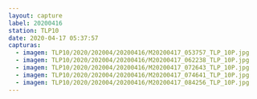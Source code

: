 ```yaml
---
layout: capture
label: 20200416
station: TLP10
date: 2020-04-17 05:37:57
capturas:
  - imagem: TLP10/2020/202004/20200416/M20200417_053757_TLP_10P.jpg
  - imagem: TLP10/2020/202004/20200416/M20200417_062238_TLP_10P.jpg
  - imagem: TLP10/2020/202004/20200416/M20200417_072643_TLP_10P.jpg
  - imagem: TLP10/2020/202004/20200416/M20200417_074641_TLP_10P.jpg
  - imagem: TLP10/2020/202004/20200416/M20200417_084256_TLP_10P.jpg
---
```

